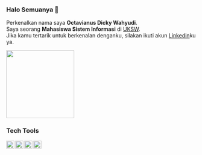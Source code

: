 ### Halo Semuanya 👋

Perkenalkan nama saya **Octavianus Dicky Wahyudi**.\
Saya seorang **Mahasiswa Sistem Informasi** di [UKSW](https://www.uksw.edu/).\
Jika kamu tertarik untuk berkenalan denganku, silakan ikuti akun [Linkedin](https://www.linkedin.com/in/octavianusdickywahyudi/)ku ya.

<p align="left">
<a href="https://github.com/octavianusdicky">
  <img height="180em" src="https://github-readme-stats-eight-theta.vercel.app/api?username=octavianusdicky&show_icons=true&theme=algolia&include_all_commits=true&count_private=true"/>
</a>
</p>

### Tech Tools
<img align="left" alt="Wordpress" title="Wordpress" width="21px" src="https://cdn.worldvectorlogo.com/logos/wordpress-icon-1.svg" />
<img align="left" alt="JavaScript" title="JavaScript" width="21px" src="https://upload.wikimedia.org/wikipedia/commons/9/99/Unofficial_JavaScript_logo_2.svg" />
<img align="left" alt="React" title="React" width="21px" src="https://cdn.worldvectorlogo.com/logos/react-2.svg" />
<img align="left" alt="Python" title="Python" width="21px" src="https://cdn.worldvectorlogo.com/logos/python-5.svg" />

<!-- <p align="left">
<a href="https://github.com/octavianusdicky">
  <img height="180em" src="https://github-readme-stats-eight-theta.vercel.app/api?username=octavianusdicky&show_icons=true&theme=algolia&include_all_commits=true&count_private=true"/>
  <img height="180em" src="https://github-readme-stats-eight-theta.vercel.app/api/top-langs/?username=octavianusdicky&layout=compact&langs_count=8&theme=algolia"/>
</a>
</p> -->

<!--
**octavianusdicky/octavianusdicky** is a ✨ _special_ ✨ repository because its `README.md` (this file) appears on your GitHub profile.

Here are some ideas to get you started:

- 🔭 I’m currently working on ...
- 🌱 I’m currently learning ...
- 👯 I’m looking to collaborate on ...
- 🤔 I’m looking for help with ...
- 💬 Ask me about ...
- 📫 How to reach me: ...
- 😄 Pronouns: ...
- ⚡ Fun fact: ...
-->
